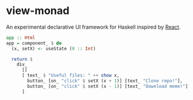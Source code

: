 # view-monad

An experimental declarative UI framework for Haskell inspired by [React](https://github.com/facebook/react).

```hs
app :: Html
app = component_ $ do
  (x, setX) <- useState (0 :: Int)

  return $
    div_
      []
      [ text_ $ "Useful files: " ++ show x,
        button_ [on_ "click" $ setX (x + 1)] [text_ "Clone repo!"],
        button_ [on_ "click" $ setX (x - 1)] [text_ "Download meme!"]
      ]
```
